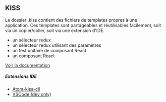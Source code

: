 ## KISS

Le dossier .kiss contient des fichiers de templates propres à une application.
Ces templates sont partageables et réutilisables facilement, soit via un copier/coller, soit via une extension d'IDE.

- un sélecteur redux
- un sélecteur redux utilisant des paramètres
- un test unitaire de composant React
- un composant React

[Voir la documentation](https://www.npmjs.com/package/kiss-cli)

##### Extensions IDE

- [Atom-kiss-cli](https://atom.io/packages/atom-kiss-cli)
- [VSCode (dev only)](https://github.com/sixertoy/vscode-kiss-cli)
